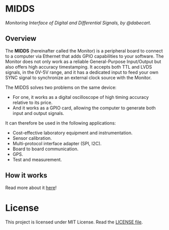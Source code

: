 # MIDDS
*Monitoring Interface of Digital and Differential Signals, by @dabecart.*

## Overview

The **MIDDS** (hereinafter called the Monitor) is a peripheral board to connect to a computer via Ethernet that adds GPIO capabilities to your software. The Monitor does not only work as a reliable General-Purpose Input/Output but also offers high accuracy timestamping. It accepts both TTL and LVDS signals, in the 0V-5V range, and it has a dedicated input to feed your own SYNC signal to synchronize an external clock source with the Monitor.

The MIDDS solves two problems on the same device:

- For one, it works as a digital oscilloscope of high timing accuracy relative to its price.
- And it works as a GPIO card, allowing the computer to generate both input and output signals.

It can therefore be used in the following applications:

- Cost-effective laboratory equipment and instrumentation.
- Sensor calibration.
- Multi-protocol interface adapter (SPI, I2C).
- Board to board communication.
- GPS.
- Test and measurement.

## How it works
Read more about it [here](docs\README.md)!

# License
This project is licensed under MIT License. Read the [LICENSE file](LICENSE).